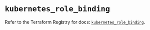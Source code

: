 # `kubernetes_role_binding`

Refer to the Terraform Registry for docs: [`kubernetes_role_binding`](https://registry.terraform.io/providers/hashicorp/kubernetes/2.31.0/docs/resources/role_binding).
